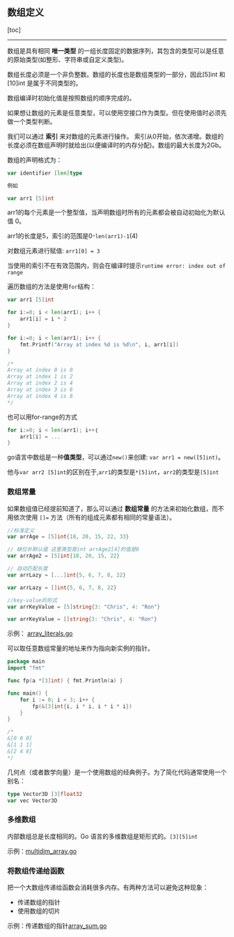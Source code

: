## 数组定义

[toc]

---

数组是具有相同 **唯一类型** 的一组长度固定的数据序列，其包含的类型可以是任意的原始类型(如整形、字符串或自定义类型)。

数组长度必须是一个非负整数。数组的长度也是数组类型的一部分，因此[5]int 和 [10]int 是属于不同类型的。

数组编译时初始化值是按照数组的顺序完成的。

如果想让数组的元素是任意类型，可以使用空接口作为类型。但在使用值时必须先做一个类型判断。

我们可以通过 **索引** 来对数组的元素进行操作。 索引从0开始，依次递增。数组的长度必须在数组声明时就给出(以便编译时的内存分配)。数组的最大长度为2Gb。

数组的声明格式为：

```go
var identifier [len]type

例如

var arr1 [5]int
```

arr1的每个元素是一个整型值，当声明数组时所有的元素都会被自动初始化为默认值 0。

arr1的长度是5，索引的范围是0-`len(arr1)-1`(4)

对数组元素进行赋值: `arr1[0] = 3`

当使用的索引不在有效范围内，则会在编译时提示`runtime error: index out of range`

遍历数组的方法是使用`for`结构：

```go
var arr1 [5]int

for i:=0; i < len(arr1); i++ {
    arr1[i] = i * 2
}

for i:=0; i < len(arr1); i++ {
    fmt.Printf("Array at index %d is %d\n", i, arr1[i])
}

/*
Array at index 0 is 0
Array at index 1 is 2
Array at index 2 is 4
Array at index 3 is 6
Array at index 4 is 8
*/
```
也可以用for-range的方式
```go
for i:=0; i < len(arr1); i++｛
    arr1[i] = ...
}
```

go语言中数组是一种**值类型**，可以通过`new()`来创建: `var arr1 = new([5]int)`。

他与`var arr2 [5]int`的区别在于,`arr1`的类型是`*[5]int`，`arr2`的类型是`[5]int`

### 数组常量

如果数组值已经提前知道了，那么可以通过 **数组常量** 的方法来初始化数组，而不用依次使用 `[]=` 方法（所有的组成元素都有相同的常量语法）。

```go
//标准定义
var arrAge = [5]int{18, 20, 15, 22, 33}

// 缺位补默认值 这里类型是int arrAge2[4]的值是0
var arrAge2 = [5]int{18, 20, 15, 22}

// 自动匹配长度
var arrLazy = [...]int{5, 6, 7, 8, 22}

var arrLazy = []int{5, 6, 7, 8, 22}

//key-value的形式
var arrKeyValue = [5]string{3: "Chris", 4: "Ron"}

var arrKeyValue = []string{3: "Chris", 4: "Ron"}
```

示例： [array_literals.go](06_src/array_literals.go)

可以取任意数组常量的地址来作为指向新实例的指针。

```go
package main
import "fmt"

func fp(a *[3]int) { fmt.Println(a) }

func main() {
    for i := 0; i < 3; i++ {
        fp(&[3]int{i, i * i, i * i * i})
    }
}

/*
&[0 0 0]
&[1 1 1]
&[2 4 8]
*/
```

几何点（或者数学向量）是一个使用数组的经典例子。为了简化代码通常使用一个别名：

```go
type Vector3D [3]float32
var vec Vector3D
```

### 多维数组

内部数组总是长度相同的。Go 语言的多维数组是矩形式的。`[3][5]int`

示例：[multidim_array.go](06_src/multidim_array.go)

### 将数组传递给函数

把一个大数组传递给函数会消耗很多内存。有两种方法可以避免这种现象：
- 传递数组的指针
- 使用数组的切片

示例：传递数组的指针[array_sum.go](06_src/array_sum.go)

